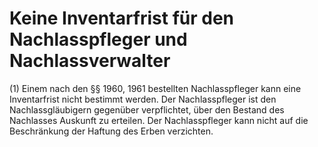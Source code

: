# Keine Inventarfrist für den Nachlasspfleger und Nachlassverwalter

(1) Einem nach den §§ 1960, 1961 bestellten Nachlasspfleger kann eine Inventarfrist nicht bestimmt werden. Der Nachlasspfleger ist den Nachlassgläubigern gegenüber verpflichtet, über den Bestand des Nachlasses Auskunft zu erteilen. Der Nachlasspfleger kann nicht auf die Beschränkung der Haftung des Erben verzichten.
